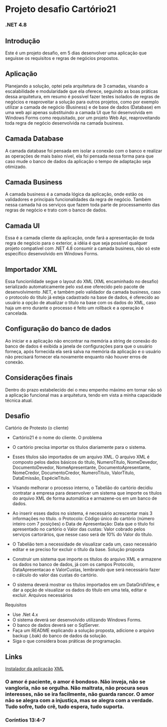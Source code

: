 # Projeto desafio Cartório21

### .NET 4.8

## Introdução
Este é um projeto desafio, em 5 dias desenvolver uma aplicação que seguisse os requisitos e regras de negócios propostos.

## Aplicação
Planejando a solução, optei pela arquitetura de 3 camadas, visando a escalabilidade e modularidade que ela oferece, seguindo as boas práticas dessa arquitetura, em resumo é possível fazer testes isolados de regras de negócios e reaproveitar a solução para outros projetos, como por exemplo utilizar a camada de negócio (Business) e de base de dados (Database) em uma web api apenas substituindo a camada UI que foi desenvolvida em Windows Forms como requisitado, por um projeto Web Api, reaproveitando toda regra de negócio desenvolvida na camada business.

## Camada Database
A camada database foi pensada em isolar a conexão com o banco e realizar as operações de mais baixo nível, ela foi pensada nessa forma para que caso mude o banco de dados da aplicação o tempo de adaptação seja otimizado.

## Camada Business
A camada business é a camada lógica da aplicação, onde estão os validadores e principais funcionalidades da regra de negócio. 
Também nessa camada há os serviços que fazem toda parte de processamento das regras de negócio e trato com o banco de dados.

## Camada UI
Essa é a camada cliente da aplicação, onde fará a apresentação de toda regra de negócio para o exterior, a idéia é que seja possível qualquer projeto compatível com .NET 4.8 consumir a camada business, não só este específico desenvolvido em Windows Forms.

## Importador XML
Essa funcionlidade segue o layout do XML (XML encaminhado no desafio) serializado automaticamente pelo xsd.exe oferecido pelo pacote de desenvolvimento .NET, e também pelo validador da camada business, caso o protocolo do titulo já esteja cadastrado na base de dados, é oferecido ao usuário a opção de atualizar o título na base com os dados do XML, caso haja um erro durante o processo é feito um rollback e a operação é cancelada.

## Configuração do banco de dados
Ao iniciar e a aplicação não encontrar na memória a string de conexão do banco de dados é exibida a janela de configurações para que o usuário forneça, após fornecida ela será salva na memória da aplicação e o usuário não precisará fornecer ela novamente enquanto não houver erros de conexão.

## Considerações finais
Dentro do prazo estabelecido dei o meu empenho máximo em tornar não só a aplicação funcional mas a arquitetura, tendo em vista a minha capacidade técnica atual.

## Desafio

Cartório de Protesto (o cliente)
- Cartório21 é o nome do cliente.
O problema
- O cartório precisa importar os títulos diariamente para o sistema.
- Esses títulos são importados de um arquivo XML.
O arquivo XML é composto pelos dados básicos do título, NumeroTitulo,
NomeDevedor, DocumentoDevedor, NomeApresentante,
DocumentoApresentante, NomeCredor, DocumentoCredor, NumeroTitulo,
ValorTitulo, DataEmissão, EspécieTitulo.
- Visando melhorar o processo interno, o Tabelião do cartório decidiu contratar a
empresa para desenvolver um sistema que importe os títulos do arquivo XML de
forma automática e armazene-os em um banco de dados.
- Ao inserir esses dados no sistema, é necessário acrescentar mais 3 informações
no título.
o Protocolo: Código único do cartório (número inteiro com 7 posições)
o Data de Apresentação: Data que o título foi apresentado no cartório
o Valor das custas: Valor cobrado pelos serviços cartorários, que nesse
caso será de 10% do Valor do título.

- O Tabelião tem a necessidade de visualizar cada um, caso necessário editar e se
preciso for excluir o título da base.
Solução proposta
- Construir um sistema que importe os títulos do arquivo XML e armazene os dados
no banco de dados, já com os campos Protocolo, DataApresentacao e
ValorCustas, lembrando que será necessário fazer o cálculo do valor das custas
do cartório.
- O sistema deverá mostrar os títulos importados em um DataGridView, e dar a
opção de visualizar os dados do título em uma tela, editar e excluir.
Arquivos necessários

Requisitos
- Use .Net 4.x
- O sistema deverá ser desenvolvido utilizando Windows Forms.
- O banco de dados deverá ser o SqlServer.
- Faça um README explicando a solução proposta, adicione o arquivo backup
(.bak) do banco de dados da solução.
- Siga o que considera boas práticas de programação.

## Links
<a href="https://drive.google.com/file/d/1G1EpVN0VrtK5xslN2YObcCjXAvTvayJL/view">Instalador da aplicação</a>
<a href="https://drive.google.com/file/d/12QbQFYb3nKtBEr0XGNRlJ8agxJrmNqsb/view">XML</a>

### O amor é paciente, o amor é bondoso. Não inveja, não se vangloria, não se orgulha. Não maltrata, não procura seus interesses, não se ira facilmente, não guarda rancor. O amor não se alegra com a injustiça, mas se alegra com a verdade. Tudo sofre, tudo crê, tudo espera, tudo suporta.
### Coríntios 13:4-7
